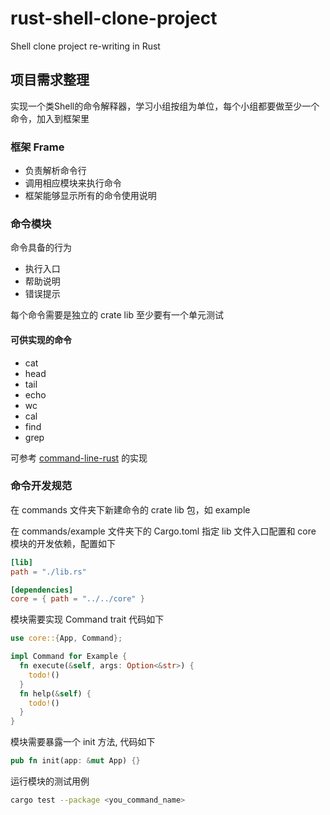 # rust-shell-clone-project
Shell clone project re-writing in Rust

## 项目需求整理
实现一个类Shell的命令解释器，学习小组按组为单位，每个小组都要做至少一个命令，加入到框架里

### 框架 Frame
* 负责解析命令行
* 调用相应模块来执行命令
* 框架能够显示所有的命令使用说明

### 命令模块
命令具备的行为
* 执行入口
* 帮助说明
* 错误提示

每个命令需要是独立的 crate lib
至少要有一个单元测试

#### 可供实现的命令
* cat
* head
* tail
* echo
* wc
* cal
* find
* grep

可参考 [command-line-rust](https://gitee.com/chyyuu/command-line-rust) 的实现

### 命令开发规范

在 commands 文件夹下新建命令的 crate lib 包，如 example

在 commands/example 文件夹下的 Cargo.toml 指定 lib 文件入口配置和 core 模块的开发依赖，配置如下

```toml
[lib]
path = "./lib.rs"

[dependencies]
core = { path = "../../core" }
```

模块需要实现 Command trait 代码如下

```rust
use core::{App, Command};

impl Command for Example {
  fn execute(&self, args: Option<&str>) {
    todo!()
  }
  fn help(&self) {
    todo!()
  }
}
```

模块需要暴露一个 init 方法, 代码如下

```rust
pub fn init(app: &mut App) {}
```

运行模块的测试用例

```bash
cargo test --package <you_command_name>
```
